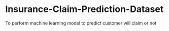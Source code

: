 # Insurance-Claim-Prediction-Dataset
To perform machine learning model to predict customer will claim or not
